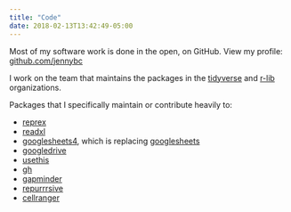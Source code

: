 ```yaml
---
title: "Code"
date: 2018-02-13T13:42:49-05:00
---
```


Most of my software work is done in the open, on GitHub. View my profile: [github.com/jennybc](https://github.com/jennybc)

I work on the team that maintains the packages in the [tidyverse](https://github.com/tidyverse/) and [r-lib](https://github.com/r-lib) organizations.

Packages that I specifically maintain or contribute heavily to:

  * [reprex](https://reprex.tidyverse.org)
  * [readxl](https://readxl.tidyverse.org)
  * [googlesheets4](https://googlesheets4.tidyverse.org), which is replacing [googlesheets](https://github.com/jennybc/googlesheets#readme)
  * [googledrive](https://googledrive.tidyverse.org)
  * [usethis](http://usethis.r-lib.org)
  * [gh](https://github.com/r-lib/gh#readme)
  * [gapminder](https://github.com/jennybc/gapminder#readme)
  * [repurrrsive](https://github.com/jennybc/repurrrsive#readme)
  * [cellranger](https://github.com/rsheets/cellranger#readme)
